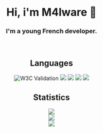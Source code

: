 <h1 align="center" id="heading">Hi, i'm M4lware 👋</h1>

<h3 align="center">
  I'm a young French developer.
</h3><br>

<h2 align="center" id="languages">Languages</h2>
<p align="center">
  <img alt="W3C Validation" src="https://img.shields.io/w3c-validation/html">
  <a href="https://nodejs.org"><img src="https://img.shields.io/badge/Node.JS-151515.svg?style=for-the-badge&logo=node.js&logoColor=9f9f9f"></a>
  <a href="https://en.wikipedia.org/wiki/C_Sharp_(programming_language)"><img src="https://img.shields.io/badge/C Sharp-151515.svg?style=for-the-badge&logo=c sharp&logoColor=9f9f9f"></a>
  <a href="https://en.wikipedia.org/wiki/Batch_file/"><img src="https://img.shields.io/badge/Batch-151515.svg?style=for-the-badge&logo=Windows Terminal&logoColor=9f9f9f"></a>
  <a href="https://www.python.org/"><img src="https://img.shields.io/badge/Python-151515.svg?style=for-the-badge&logo=Python&logoColor=9f9f9f"></a>
</a>

<h2 align="center" id="stats">Statistics</h2>
<p align="center">
  <a href="https://github.com/M4lware-01"><img src="https://github-readme-stats.vercel.app/api?username=M4lware-01&show_icons=true&title_color=fff&icon_color=9f9f9f&text_color=9f9f9f&bg_color=151515"></a><br>
  <a href="https://github.com/M4lware-01"><img href="https://github.com/M4lware-01" src="https://github-readme-stats.vercel.app/api/top-langs/?username=dazd-pkz&title_color=9f9f9f&text_color=9f9f9f&bg_color=151515&layout=compact"></a><br>
  <a href="https://github.com/M4lware-01"><img href="https://github.com/M4lware-01" src="https://komarev.com/ghpvc/?username=dazd-pkz&color=151515&style=for-the-badge"></a>
</p>
